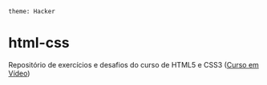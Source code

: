 `theme: Hacker`

# html-css

Repositório de exercícios e desafios do curso de HTML5 e CSS3 ([Curso em Vídeo](https://youtube.com/cursoemvideo/))
